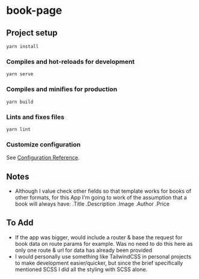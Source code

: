 # book-page

## Project setup
```
yarn install
```

### Compiles and hot-reloads for development
```
yarn serve
```

### Compiles and minifies for production
```
yarn build
```

### Lints and fixes files
```
yarn lint
```

### Customize configuration
See [Configuration Reference](https://cli.vuejs.org/config/).

## Notes
- Although I value check other fields so that template works for books of other formats, for this App I'm going to work of the assumption that a book will always have:
  .Title
  .Description
  .Image
  .Author
  .Price

## To Add
- If the app was bigger, would include a router & base the request for book data on route params for example. Was no need to do this here as only one route & url for data has already been provided
- I would personally use something like TailwindCSS in personal projects to make development easier/quicker, but since the brief specifically mentioned SCSS I did all the styling with SCSS alone.
